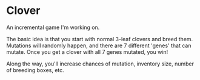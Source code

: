 # Clover
An incremental game I'm working on.

The basic idea is that you start with normal 3-leaf clovers and breed them.  Mutations will randomly happen, and there are 7 different 'genes' that can mutate.  Once you get a clover with all 7 genes mutated, you win!

Along the way, you'll increase chances of mutation, inventory size, number of breeding boxes, etc.
